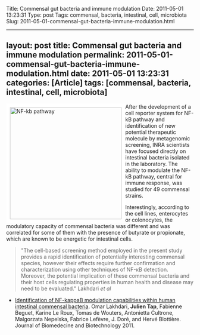Title: Commensal gut bacteria and immune modulation 
Date: 2011-05-01 13:23:31
Type: post
Tags: commensal, bacteria, intestinal, cell, microbiota 
Slug: 2011-05-01-commensal-gut-bacteria-immune-modulation.html 

---
layout: post
title: Commensal gut bacteria and immune modulation 
permalink: 2011-05-01-commensal-gut-bacteria-immune-modulation.html
date: 2011-05-01 13:23:31
categories: [Article]
tags: [commensal, bacteria, intestinal, cell, microbiota]
---




<img src="http://upload.wikimedia.org/wikipedia/commons/thumb/6/63/NF-%CE%BAB.svg/500px-NF-%CE%BAB.svg.png" alt="NF-kb pathway" style="float: left; border: 10px solid white; width: 300px;"/>
After the development of a cell reporter system for NF-kB pathway and identification of new potential therapeutic molecule by metagenomic screening, INRA scientists have focused directly on intestinal bacteria isolated in the laboratory. The ability to modulate the NF-kB pathway, central for immune response, was studied for 49 commensal strains.

Interestingly, according to the cell lines, enterocytes or colonocytes, the modulatory capacity of commensal bacteria was different and was correlated for some of them with the presence of butyrate or propionate, which are known to be energetic for intestinal cells.

> "The cell-based screening method employed in the present study provides a rapid identification of potentially interesting commensal species, however their effects require further confirmation and characterization using other techniques of NF-κB detection. Moreover, the potential implication of these commensal bacteria and their host cells regulating properties in human health and disease may need to be evaluated." Lakhdari _et al_

* [Identification of NF-kappaB modulation capabilities within human intestinal commensal bacteria](www.hindawi.com/journals/bmri/2011/282356/). Omar Lakhdari, **Julien Tap**, Fabienne Beguet, Karine Le Roux, Tomas de Wouters, Antonietta Cultrone, Malgorzata Nepelska, Fabrice Lefèvre, J. Doré, and Hervé Blottière. Journal of Biomedecine and Biotechnology 2011.